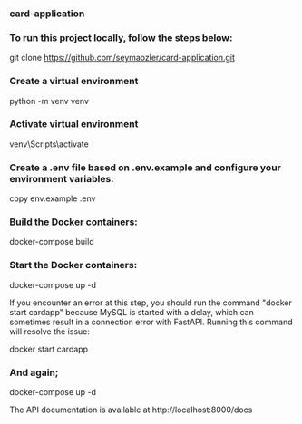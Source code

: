 ### card-application

### To run this project locally, follow the steps below:

git clone https://github.com/seymaozler/card-application.git

### Create a virtual environment

python -m venv venv

### Activate virtual environment

venv\Scripts\activate

### Create a .env file based on .env.example and configure your environment variables:

copy env.example .env

### Build the Docker containers:

docker-compose build

### Start the Docker containers:

docker-compose up -d

If you encounter an error at this step, you should run the command "docker start cardapp" because 
MySQL is started with a delay, which can sometimes result in a connection error with FastAPI. 
Running this command will resolve the issue:

docker start cardapp

### And again;
docker-compose up -d

The API documentation is available at http://localhost:8000/docs
